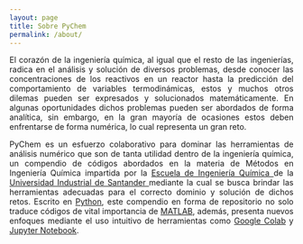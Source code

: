 ```yaml
---
layout: page
title: Sobre PyChem
permalink: /about/
---
```

<p align="justify">  
El corazón de la ingeniería química, al igual que el resto de las ingenierías, radica en el análisis y solución de diversos problemas, desde conocer las concentraciones de los reactivos en un reactor hasta la predicción del comportamiento de variables termodinámicas, estos y muchos otros dilemas pueden ser expresados y solucionados matemáticamente. En algunas oportunidades dichos problemas pueden ser abordados de forma analítica, sin embargo, en la gran mayoría de ocasiones estos deben enfrentarse de forma numérica, lo cual representa un gran reto.</p>
<p align="justify">  
PyChem es un esfuerzo colaborativo para dominar las herramientas de análisis numérico que son de tanta utilidad dentro de la ingeniería química, un compendio de códigos abordados en la materia de Métodos en Ingeniería Química impartida por la <A HREF="http://iq.uis.edu.co/eisi/"> Escuela de Ingeniería Química </A> de la <A HREF="https://uis.edu.co/inicio/">Universidad Industrial de Santander </A> mediante la cual se busca brindar las herramientas adecuadas para el correcto dominio y solución de dichos retos. Escrito en <A HREF="https://www.python.org/"> Python</A>, este compendio en forma de repositorio no solo traduce códigos de vital importancia de <A HREF="https://www.mathworks.com/products/matlab.html"> MATLAB</A>, además, presenta nuevos enfoques mediante el uso intuitivo de herramientas como <A HREF="https://colab.research.google.com/"> Google Colab</A> y <A HREF="https://jupyter.org/"> Jupyter Notebook</A>.
</p>
